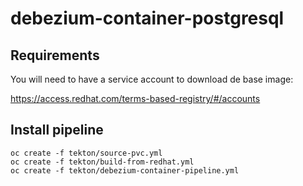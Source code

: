 # debezium-container-postgresql

## Requirements

 You will need to have a service account to download de base image:

 https://access.redhat.com/terms-based-registry/#/accounts

## Install pipeline

    oc create -f tekton/source-pvc.yml
    oc create -f tekton/build-from-redhat.yml
    oc create -f tekton/debezium-container-pipeline.yml
